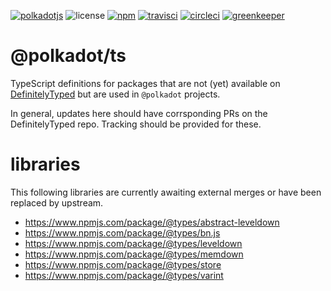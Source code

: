 [![polkadotjs](https://img.shields.io/badge/polkadot-js-orange?style=for-the-badge)](https://polkadot.js.org)
![license](https://img.shields.io/badge/License-Apache%202.0-blue?label=&logo=apache&style=for-the-badge)
[![npm](https://img.shields.io/npm/v/@polkadot/ts?label=&logo=npm&style=for-the-badge)](https://www.npmjs.com/package/@polkadot/ts)
[![travisci](https://img.shields.io/travis/com/polkadot-js/ts?label=&logo=travis&style=for-the-badge)](https://travis-ci.com/polkadot-js/ts)
[![circleci](https://img.shields.io/circleci/build/github/polkadot-js/ts/master?label=&logo=circleci&style=for-the-badge)](https://circleci.com/gh/polkadot-js/ts)
[![greenkeeper](https://img.shields.io/badge/greenkeeper-enabled-brightgreen?label=&logo=greenkeeper&style=for-the-badge)](https://greenkeeper.io/)

# @polkadot/ts

TypeScript definitions for packages that are not (yet) available on [DefinitelyTyped](https://github.com/DefinitelyTyped/DefinitelyTyped) but are used in `@polkadot` projects.

In general, updates here should have corrsponding PRs on the DefinitelyTyped repo. Tracking should be provided for these.

# libraries

This following libraries are currently awaiting external merges or have been replaced by upstream.

- https://www.npmjs.com/package/@types/abstract-leveldown
- https://www.npmjs.com/package/@types/bn.js
- https://www.npmjs.com/package/@types/leveldown
- https://www.npmjs.com/package/@types/memdown
- https://www.npmjs.com/package/@types/store
- https://www.npmjs.com/package/@types/varint
